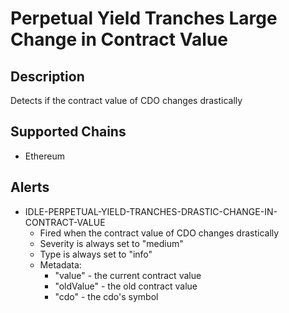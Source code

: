 # Perpetual Yield Tranches Large Change in Contract Value

## Description

Detects if the contract value of CDO changes drastically

## Supported Chains

- Ethereum

## Alerts

- IDLE-PERPETUAL-YIELD-TRANCHES-DRASTIC-CHANGE-IN-CONTRACT-VALUE
  - Fired when the contract value of CDO changes drastically
  - Severity is always set to "medium"
  - Type is always set to "info"
  - Metadata:
    - "value" - the current contract value
    - "oldValue" - the old contract value
    - "cdo" - the cdo's symbol

